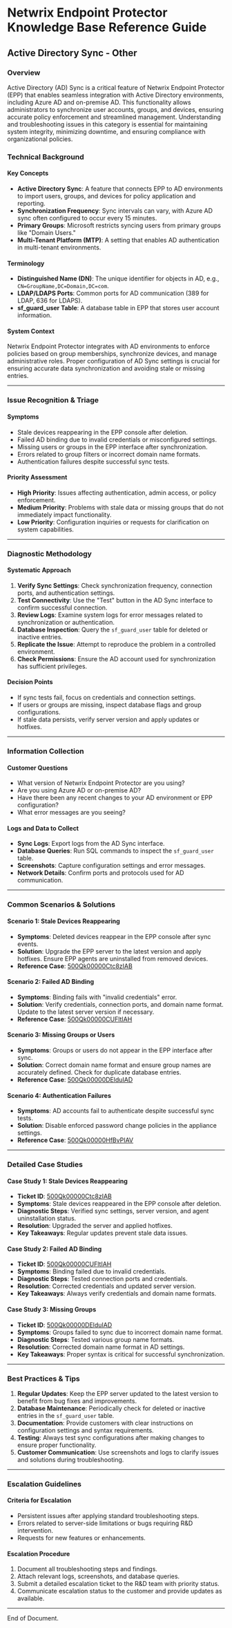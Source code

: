 # Netwrix Endpoint Protector Knowledge Base Reference Guide  
## Active Directory Sync - Other  

### **Overview**  
Active Directory (AD) Sync is a critical feature of Netwrix Endpoint Protector (EPP) that enables seamless integration with Active Directory environments, including Azure AD and on-premise AD. This functionality allows administrators to synchronize user accounts, groups, and devices, ensuring accurate policy enforcement and streamlined management. Understanding and troubleshooting issues in this category is essential for maintaining system integrity, minimizing downtime, and ensuring compliance with organizational policies.  

### **Technical Background**  
#### **Key Concepts**  
- **Active Directory Sync**: A feature that connects EPP to AD environments to import users, groups, and devices for policy application and reporting.  
- **Synchronization Frequency**: Sync intervals can vary, with Azure AD sync often configured to occur every 15 minutes.  
- **Primary Groups**: Microsoft restricts syncing users from primary groups like "Domain Users."  
- **Multi-Tenant Platform (MTP)**: A setting that enables AD authentication in multi-tenant environments.  

#### **Terminology**  
- **Distinguished Name (DN)**: The unique identifier for objects in AD, e.g., `CN=GroupName,DC=Domain,DC=com`.  
- **LDAP/LDAPS Ports**: Common ports for AD communication (389 for LDAP, 636 for LDAPS).  
- **sf_guard_user Table**: A database table in EPP that stores user account information.  

#### **System Context**  
Netwrix Endpoint Protector integrates with AD environments to enforce policies based on group memberships, synchronize devices, and manage administrative roles. Proper configuration of AD Sync settings is crucial for ensuring accurate data synchronization and avoiding stale or missing entries.  

---

### **Issue Recognition & Triage**  
#### **Symptoms**  
- Stale devices reappearing in the EPP console after deletion.  
- Failed AD binding due to invalid credentials or misconfigured settings.  
- Missing users or groups in the EPP interface after synchronization.  
- Errors related to group filters or incorrect domain name formats.  
- Authentication failures despite successful sync tests.  

#### **Priority Assessment**  
- **High Priority**: Issues affecting authentication, admin access, or policy enforcement.  
- **Medium Priority**: Problems with stale data or missing groups that do not immediately impact functionality.  
- **Low Priority**: Configuration inquiries or requests for clarification on system capabilities.  

---

### **Diagnostic Methodology**  
#### **Systematic Approach**  
1. **Verify Sync Settings**: Check synchronization frequency, connection ports, and authentication settings.  
2. **Test Connectivity**: Use the "Test" button in the AD Sync interface to confirm successful connection.  
3. **Review Logs**: Examine system logs for error messages related to synchronization or authentication.  
4. **Database Inspection**: Query the `sf_guard_user` table for deleted or inactive entries.  
5. **Replicate the Issue**: Attempt to reproduce the problem in a controlled environment.  
6. **Check Permissions**: Ensure the AD account used for synchronization has sufficient privileges.  

#### **Decision Points**  
- If sync tests fail, focus on credentials and connection settings.  
- If users or groups are missing, inspect database flags and group configurations.  
- If stale data persists, verify server version and apply updates or hotfixes.  

---

### **Information Collection**  
#### **Customer Questions**  
- What version of Netwrix Endpoint Protector are you using?  
- Are you using Azure AD or on-premise AD?  
- Have there been any recent changes to your AD environment or EPP configuration?  
- What error messages are you seeing?  

#### **Logs and Data to Collect**  
- **Sync Logs**: Export logs from the AD Sync interface.  
- **Database Queries**: Run SQL commands to inspect the `sf_guard_user` table.  
- **Screenshots**: Capture configuration settings and error messages.  
- **Network Details**: Confirm ports and protocols used for AD communication.  

---

### **Common Scenarios & Solutions**  
#### **Scenario 1: Stale Devices Reappearing**  
- **Symptoms**: Deleted devices reappear in the EPP console after sync events.  
- **Solution**: Upgrade the EPP server to the latest version and apply hotfixes. Ensure EPP agents are uninstalled from removed devices.  
- **Reference Case**: [500Qk00000Ctc8zIAB](https://nwxcorp.lightning.force.com/lightning/r/Case/500Qk00000Ctc8zIAB/view)  

#### **Scenario 2: Failed AD Binding**  
- **Symptoms**: Binding fails with "invalid credentials" error.  
- **Solution**: Verify credentials, connection ports, and domain name format. Update to the latest server version if necessary.  
- **Reference Case**: [500Qk00000CUFltIAH](https://nwxcorp.lightning.force.com/lightning/r/Case/500Qk00000CUFltIAH/view)  

#### **Scenario 3: Missing Groups or Users**  
- **Symptoms**: Groups or users do not appear in the EPP interface after sync.  
- **Solution**: Correct domain name format and ensure group names are accurately defined. Check for duplicate database entries.  
- **Reference Case**: [500Qk00000DElduIAD](https://nwxcorp.lightning.force.com/lightning/r/Case/500Qk00000DElduIAD/view)  

#### **Scenario 4: Authentication Failures**  
- **Symptoms**: AD accounts fail to authenticate despite successful sync tests.  
- **Solution**: Disable enforced password change policies in the appliance settings.  
- **Reference Case**: [500Qk00000HfBvPIAV](https://nwxcorp.lightning.force.com/lightning/r/Case/500Qk00000HfBvPIAV/view)  

---

### **Detailed Case Studies**  
#### **Case Study 1: Stale Devices Reappearing**  
- **Ticket ID**: [500Qk00000Ctc8zIAB](https://nwxcorp.lightning.force.com/lightning/r/Case/500Qk00000Ctc8zIAB/view)  
- **Symptoms**: Stale devices reappeared in the EPP console after deletion.  
- **Diagnostic Steps**: Verified sync settings, server version, and agent uninstallation status.  
- **Resolution**: Upgraded the server and applied hotfixes.  
- **Key Takeaways**: Regular updates prevent stale data issues.  

#### **Case Study 2: Failed AD Binding**  
- **Ticket ID**: [500Qk00000CUFltIAH](https://nwxcorp.lightning.force.com/lightning/r/Case/500Qk00000CUFltIAH/view)  
- **Symptoms**: Binding failed due to invalid credentials.  
- **Diagnostic Steps**: Tested connection ports and credentials.  
- **Resolution**: Corrected credentials and updated server version.  
- **Key Takeaways**: Always verify credentials and domain name formats.  

#### **Case Study 3: Missing Groups**  
- **Ticket ID**: [500Qk00000DElduIAD](https://nwxcorp.lightning.force.com/lightning/r/Case/500Qk00000DElduIAD/view)  
- **Symptoms**: Groups failed to sync due to incorrect domain name format.  
- **Diagnostic Steps**: Tested various group name formats.  
- **Resolution**: Corrected domain name format in AD settings.  
- **Key Takeaways**: Proper syntax is critical for successful synchronization.  

---

### **Best Practices & Tips**  
1. **Regular Updates**: Keep the EPP server updated to the latest version to benefit from bug fixes and improvements.  
2. **Database Maintenance**: Periodically check for deleted or inactive entries in the `sf_guard_user` table.  
3. **Documentation**: Provide customers with clear instructions on configuration settings and syntax requirements.  
4. **Testing**: Always test sync configurations after making changes to ensure proper functionality.  
5. **Customer Communication**: Use screenshots and logs to clarify issues and solutions during troubleshooting.  

---

### **Escalation Guidelines**  
#### **Criteria for Escalation**  
- Persistent issues after applying standard troubleshooting steps.  
- Errors related to server-side limitations or bugs requiring R&D intervention.  
- Requests for new features or enhancements.  

#### **Escalation Procedure**  
1. Document all troubleshooting steps and findings.  
2. Attach relevant logs, screenshots, and database queries.  
3. Submit a detailed escalation ticket to the R&D team with priority status.  
4. Communicate escalation status to the customer and provide updates as available.  

---  
End of Document.  